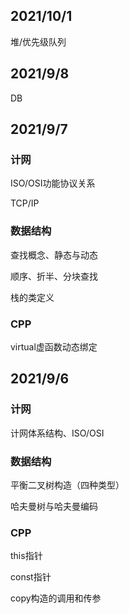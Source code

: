 ## **2021/10/1**

堆/优先级队列

## 2021/9/8

DB

## 2021/9/7

### 计网

ISO/OSI功能协议关系

TCP/IP

### 数据结构

查找概念、静态与动态

顺序、折半、分块查找

栈的类定义

### CPP

virtual虚函数动态绑定

## 2021/9/6

### 计网

计网体系结构、ISO/OSI

### 数据结构

平衡二叉树构造（四种类型）

哈夫曼树与哈夫曼编码

### CPP

this指针

const指针

copy构造的调用和传参
